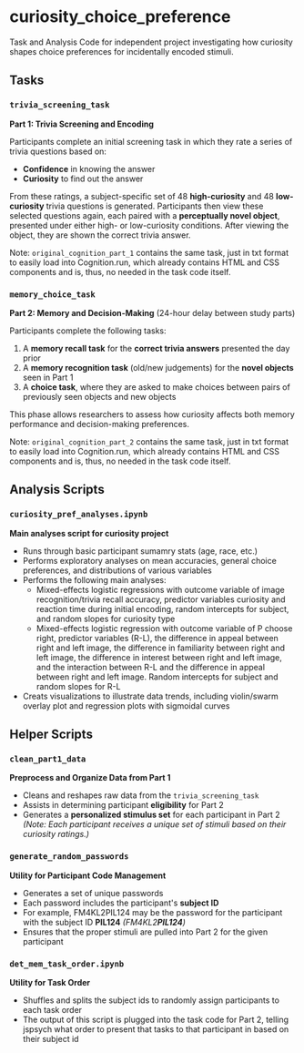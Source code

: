 # curiosity_choice_preference
Task and Analysis Code for independent project investigating how curiosity shapes choice preferences for incidentally encoded stimuli.

## Tasks

### `trivia_screening_task`
**Part 1: Trivia Screening and Encoding**

Participants complete an initial screening task in which they rate a series of trivia questions based on:
- **Confidence** in knowing the answer
- **Curiosity** to find out the answer

From these ratings, a subject-specific set of 48 **high-curiosity** and 48 **low-curiosity** trivia questions is generated. Participants then view these selected questions again, each paired with a **perceptually novel object**, presented under either high- or low-curiosity conditions. After viewing the object, they are shown the correct trivia answer.

Note: `original_cognition_part_1` contains the same task, just in txt format to easily load into Cognition.run, which already contains HTML and CSS components and is, thus, no needed in the task code itself.

### `memory_choice_task`
**Part 2: Memory and Decision-Making** (24-hour delay between study parts)

Participants complete the following tasks:
1. A **memory recall task** for the **correct trivia answers** presented the day prior
2. A **memory recognition task** (old/new judgements) for the **novel objects** seen in Part 1
3. A **choice task**, where they are asked to make choices between pairs of previously seen objects and new objects

This phase allows researchers to assess how curiosity affects both memory performance and decision-making preferences.

Note: `original_cognition_part_2` contains the same task, just in txt format to easily load into Cognition.run, which already contains HTML and CSS components and is, thus, no needed in the task code itself.

## Analysis Scripts

### `curiosity_pref_analyses.ipynb`
**Main analyses script for curiosity project**

- Runs through basic participant sumamry stats (age, race, etc.)
- Performs exploratory analyses on mean accuracies, general choice preferences, and distributions of various variables
- Performs the following main analyses:
  - Mixed-effects logistic regressions with outcome variable of image recognition/trivia recall accuracy, predictor variables curiosity and reaction time during initial encoding, random intercepts for subject, and random slopes for curiosity type
  - Mixed-effects logistic regression with outcome variable of P choose right, predictor variables (R-L), the difference in appeal between right and left image, the difference in familiarity between right and left image, the difference in interest between right and left image, and the interaction between R-L and the difference in appeal between right and left image. Random intercepts for subject and random slopes for R-L
- Creats visualizations to illustrate data trends, including violin/swarm overlay plot and regression plots with sigmoidal curves 


## Helper Scripts

### `clean_part1_data`
**Preprocess and Organize Data from Part 1**

- Cleans and reshapes raw data from the `trivia_screening_task`
- Assists in determining participant **eligibility** for Part 2
- Generates a **personalized stimulus set** for each participant in Part 2  
  *(Note: Each participant receives a unique set of stimuli based on their curiosity ratings.)*


### `generate_random_passwords`
**Utility for Participant Code Management**

- Generates a set of unique passwords
- Each password includes the participant's **subject ID**
- For example, FM4KL2PIL124 may be the password for the participant with the subject ID **PIL124** *(FM4KL2**PIL124**)*
- Ensures that the proper stimuli are pulled into Part 2 for the given participant


### `det_mem_task_order.ipynb` 
**Utility for Task Order**
- Shuffles and splits the subject ids to randomly assign participants to each task order
- The output of this script is plugged into the task code for Part 2, telling jspsych what order to present that tasks to that participant in based on their subject id 
 
